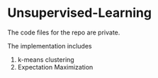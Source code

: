 # Unsupervised-Learning

The code files for the repo are private.

The implementation includes
1. k-means clustering
2. Expectation Maximization
